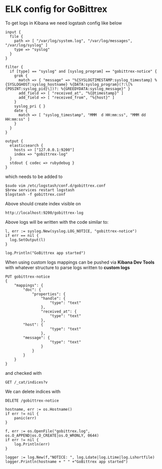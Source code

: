 # ELK config for GoBittrex

To get logs in Kibana we need logstash config like below

```
input {
  file {
    path => [ "/var/log/system.log", "/var/log/messages", "/var/log/syslog" ]
    type => "syslog"
  }
}

filter {
  if [type] == "syslog" and [syslog_program] == "gobittrex-notice" {
    grok {
      match => { "message" => "%{SYSLOGTIMESTAMP:syslog_timestamp} %{SYSLOGHOST:syslog_hostname} %{DATA:syslog_program}(?:\[%{POSINT:syslog_pid}\])?: %{GREEDYDATA:syslog_message}" }
      add_field => [ "received_at", "%{@timestamp}" ]
      add_field => [ "received_from", "%{host}" ]
    }
    syslog_pri { }
    date {
      match => [ "syslog_timestamp", "MMM  d HH:mm:ss", "MMM dd HH:mm:ss" ]
    }
  }
}

output {
  elasticsearch {
    hosts => ["127.0.0.1:9200"]
    index => "gobittrex-log"
  }
  stdout { codec => rubydebug }
}
```
which needs to be added to 
```
$sudo vim /etc/logstash/conf.d/gobittrex.conf
$brew services restart logstash
$logstash -f gobittrex.conf 
```


Above should create index visible on
```
http://localhost:9200/gobittrex-log
```

Above logs will be written with the code similar to:
```
l, err := syslog.New(syslog.LOG_NOTICE, "gobittrex-notice")
if err == nil {
  log.SetOutput(l)
}

log.Println("GoBittrex app started")
```

When using custom logs mappings can be pushed via **Kibana Dev Tools** with whatever structure to parse logs written to **custom logs** 

```
PUT gobittrex-notice
{
	"mappings": {
		"doc": {
			"properties": {
				"handle": {
					"type": "text"
				},
				"received_at": {
					"type": "text"
				},
        "host": {
					"type": "text"
				},
        "message": {
					"type": "text"
				}
			}
		}
	}
}
```

and checked with
```
GET /_cat/indices?v
```

We can delete indices with
```
DELETE /gobittrex-notice
```


```
hostname, err := os.Hostname()
if err != nil {
	panic(err)
}

f, err := os.OpenFile("gobittrex.log", os.O_APPEND|os.O_CREATE|os.O_WRONLY, 0644)
if err != nil {
	log.Println(err)
}

logger := log.New(f,"NOTICE: ", log.Ldate|log.Ltime|log.Lshortfile)
logger.Println(hostname + " " +"GoBittrex app started")
```
